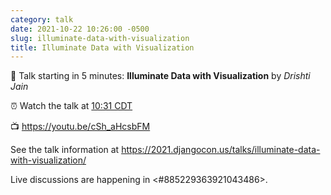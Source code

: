 ```yaml
---
category: talk
date: 2021-10-22 10:26:00 -0500
slug: illuminate-data-with-visualization
title: Illuminate Data with Visualization
---
```


:tada: Talk starting in 5 minutes: **Illuminate Data with Visualization** by *Drishti Jain*

:alarm_clock: Watch the talk at [10:31 CDT](https://time.is/compare/1031AM_22_October_2021_in_Chicago)

:tv: https://youtu.be/cSh_aHcsbFM

See the talk information at https://2021.djangocon.us/talks/illuminate-data-with-visualization/

Live discussions are happening in <#885229363921043486>.